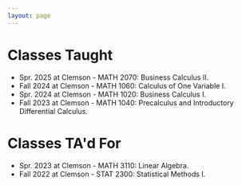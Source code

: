 ```yaml
---
layout: page
---
```



# Classes Taught
- Spr. 2025 at Clemson - MATH 2070: Business Calculus II.
- Fall 2024 at Clemson - MATH 1060: Calculus of One Variable I.
- Spr. 2024 at Clemson - MATH 1020: Business Calculus I.
- Fall 2023 at Clemson - MATH 1040: Precalculus and Introductory Differential Calculus.



# Classes TA'd For
- Spr. 2023 at Clemson - MATH 3110: Linear Algebra.
- Fall 2022 at Clemson - STAT 2300: Statistical Methods I.



